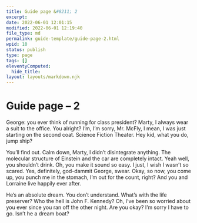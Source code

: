 ```yaml
---
title: Guide page &#8211; 2
excerpt: 
date: 2022-06-01 12:01:15
modified: 2022-06-01 12:19:40
file_type: md
permalink: guide-template/guide-page-2.html
wpid: 10
status: publish
type: page
tags: []
eleventyComputed:
  hide_title: 
layout: layouts/markdown.njk
---
```


# Guide page &#8211; 2

George: you ever think of running for class president? Marty, I always wear a suit to the office. You alright? I’m, I’m sorry, Mr. McFly, I mean, I was just starting on the second coat. Science Fiction Theater. Hey kid, what you do, jump ship?

You’ll find out. Calm down, Marty, I didn’t disintegrate anything. The molecular structure of Einstein and the car are completely intact. Yeah well, you shouldn’t drink. Oh, you make it sound so easy. I just, I wish I wasn’t so scared. Yes, definitely, god-dammit George, swear. Okay, so now, you come up, you punch me in the stomach, I’m out for the count, right? And you and Lorraine live happily ever after.

He’s an absolute dream. You don’t understand. What’s with the life preserver? Who the hell is John F. Kennedy? Oh, I’ve been so worried about you ever since you ran off the other night. Are you okay? I’m sorry I have to go. Isn’t he a dream boat?
